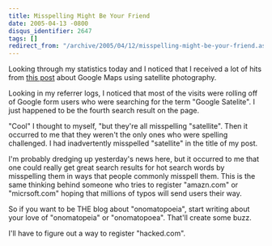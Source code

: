 ```yaml
---
title: Misspelling Might Be Your Friend
date: 2005-04-13 -0800
disqus_identifier: 2647
tags: []
redirect_from: "/archive/2005/04/12/misspelling-might-be-your-friend.aspx/"
---
```


Looking through my statistics today and I noticed that I received a lot
of hits from [this
post](https://haacked.com/archive/2005/04/04/2555.aspx) about Google Maps
using satellite photography.

Looking in my referrer logs, I noticed that most of the visits were
rolling off of Google form users who were searching for the term "Google
Satelite". I just happened to be the fourth search result on the page.

"Cool" I thought to myself, "but they're all misspelling "satellite".
Then it occurred to me that they weren't the only ones who were spelling
challenged. I had inadvertently misspelled "satellite" in the title of
my post.

I'm probably dredging up yesterday's news here, but it occurred to me
that one could really get great search results for hot search words by
misspelling them in ways that people commonly misspell them. This is the
same thinking behind someone who tries to register "amazn.com" or
"micrsoft.com" hoping that millions of typos will send users their way.

So if you want to be THE blog about "onomatopoeia", start writing about
your love of "onomatopeia" or "onomatopoea". That'll create some buzz.

I'll have to figure out a way to register "hacked.com".

